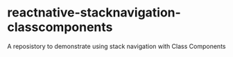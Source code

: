 # reactnative-stacknavigation-classcomponents
A reposistory to demonstrate using stack navigation with Class Components

